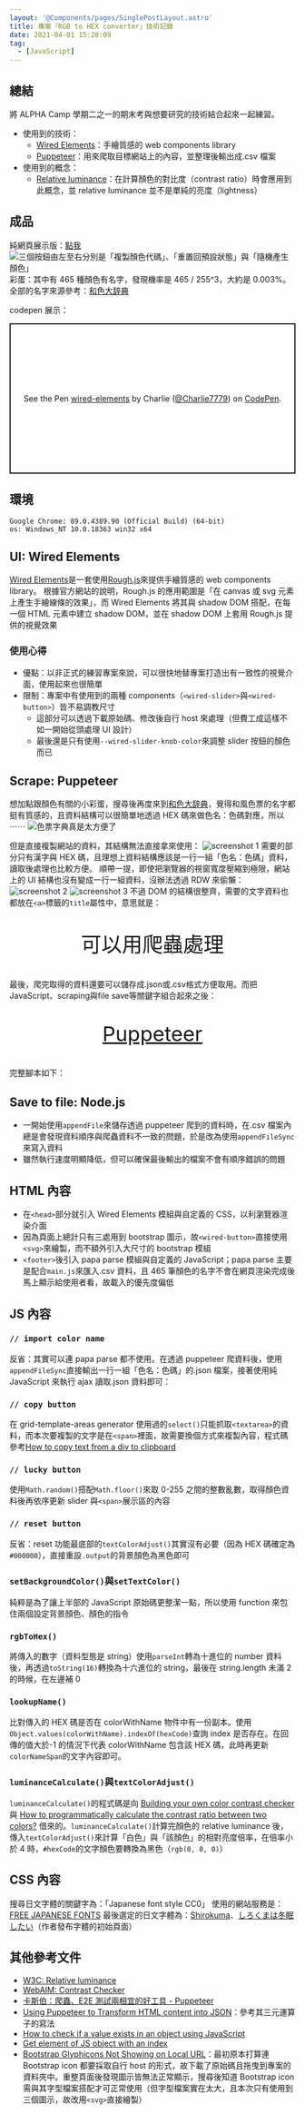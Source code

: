 ```yaml
---
layout: '@Components/pages/SinglePostLayout.astro'
title: 專案「RGB to HEX converter」技術記錄
date: 2021-04-01 15:28:09
tag:
  - [JavaScript]
---
```


## 總結

將 ALPHA Camp 學期二之一的期末考與想要研究的技術結合起來一起練習。

- 使用到的技術：
  - [Wired Elements](https://wiredjs.com/)：手繪質感的 web components library
  - [Puppeteer](https://github.com/puppeteer/puppeteer#puppeteer)：用來爬取目標網站上的內容，並整理後輸出成.csv 檔案
- 使用到的概念：
  - [Relative luminance](https://webaim.org/resources/contrastchecker/)：在計算顏色的對比度（contrast ratio）時會應用到此概念，並 relative luminance 並不是單純的亮度（lightness）

## 成品

純網頁展示版：[點我](https://tzynwang.github.io/Practice_RGB-to-HEX/)
![三個按鈕由左至右分別是「複製顏色代碼」、「重置回預設狀態」與「隨機產生顏色」](/2021/REB-to-HEX-review/demo-img.png)
彩蛋：其中有 465 種顏色有名字，發現機率是 465 / 255^3，大約是 0.003%。
全部的名字來源參考：[和色大辞典](https://www.colordic.org/w)

codepen 展示：

<p class="codepen" data-height="265" data-theme-id="dark" data-default-tab="js,result" data-user="Charlie7779" data-slug-hash="NWdRPKa" style="height: 265px; box-sizing: border-box; display: flex; align-items: center; justify-content: center; border: 2px solid; margin: 1em 0; padding: 1em;" data-pen-title="wired-elements">
  <span>See the Pen <a href="https://codepen.io/Charlie7779/pen/NWdRPKa">
  wired-elements</a> by Charlie (<a href="https://codepen.io/Charlie7779">@Charlie7779</a>)
  on <a href="https://codepen.io">CodePen</a>.</span>
</p>
<script async src="https://cpwebassets.codepen.io/assets/embed/ei.js"></script>

## 環境

```
Google Chrome: 89.0.4389.90 (Official Build) (64-bit)
os: Windows_NT 10.0.18363 win32 x64
```

## UI: Wired Elements

[Wired Elements](https://wiredjs.com/)是一套使用[Rough.js](https://roughjs.com/)來提供手繪質感的 web components library。
根據官方網站的說明，Rough.js 的應用範圍是「在 canvas 或 svg 元素上產生手繪線條的效果」，而 Wired Elements 將其與 shadow DOM 搭配，在每一個 HTML 元素中建立 shadow DOM，並在 shadow DOM 上套用 Rough.js 提供的視覺效果

### 使用心得

- 優點：以非正式的練習專案來說，可以很快地替專案打造出有一致性的視覺介面，使用起來也很簡單
- 限制：專案中有使用到的兩種 components（`<wired-slider>`與`<wired-button>`）皆不易調教尺寸
  - 這部分可以透過下載原始碼、修改後自行 host 來處理（但費工成這樣不如一開始從頭處理 UI 設計）
  - 最後還是只有使用`--wired-slider-knob-color`來調整 slider 按鈕的顏色而已

## Scrape: Puppeteer

想加點跟顏色有關的小彩蛋，搜尋後再度來到[和色大辞典](https://www.colordic.org/w)，覺得和風色票的名字都挺有質感的，且資料結構可以很簡單地透過 HEX 碼來做色名：色碼對應，所以 ⋯⋯
![色票字典真是太方便了](/2021/REB-to-HEX-review/that-it-is.jpg)

但是直接複製網站的資料，其結構無法直接拿來使用：
![screenshot 1](/2021/REB-to-HEX-review/website-screenshot.jpg)
需要的部分只有漢字與 HEX 碼，且理想上資料結構應該是一行一組「色名：色碼」資料，讀取後處理也比較方便。
順帶一提，即使把瀏覽器的視窗寬度壓縮到極限，網站上的 UI 結構也沒有變成一行一組資料，沒辦法透過 RDW 來偷懶：
![screenshot 2](/2021/REB-to-HEX-review/RWD.png)
![screenshot 3](/2021/REB-to-HEX-review/DOM.png)
不過 DOM 的結構很整齊，需要的文字資料也都放在`<a>`標籤的`title`屬性中，意思就是：

<p style="font-size: 36px; text-align: center;">可以用爬蟲處理</p>
最後，爬完取得的資料還要可以儲存成.json或.csv格式方便取用。而把JavaScript、scraping與file save等關鍵字組合起來之後：
<p style="font-size: 36px; text-align: center;"><a href="https://github.com/puppeteer/puppeteer/#puppeteer" target="_blank">Puppeteer</a></p>

完整腳本如下：

<script src="https://gist.github.com/tzynwang/b217c3f4bdccacebcc1eff2fd969e010.js"></script>

## Save to file: Node.js

- 一開始使用`appendFile`來儲存透過 puppeteer 爬到的資料時，在.csv 檔案內總是會發現資料順序與爬蟲資料不一致的問題，於是改為使用`appendFileSync`來寫入資料
- 雖然執行速度明顯降低，但可以確保最後輸出的檔案不會有順序錯誤的問題

## HTML 內容

<script src="https://gist.github.com/tzynwang/6fb9c6516f164d79a44638bf0fa3e826.js"></script>

- 在`<head>`部分就引入 Wired Elements 模組與自定義的 CSS，以利瀏覽器渲染介面
- 因為頁面上總計只有三處用到 bootstrap 圖示，故`<wired-button>`直接使用`<svg>`來繪製，而不額外引入大尺寸的 bootstrap 模組
- `<footer>`後引入 papa parse 模組與自定義的 JavaScript；papa parse 主要是配合`main.js`來匯入.csv 資料，且 465 筆顏色的名字不會在網頁渲染完成後馬上顯示給使用者看，故載入的優先度偏低

## JS 內容

<script src="https://gist.github.com/tzynwang/e90bfbcef2570e6f051232d016143605.js"></script>

### `// import color name`

反省：其實可以連 papa parse 都不使用。在透過 puppeteer 爬資料後，使用`appendFileSync`直接輸出一行一組「色名：色碼」的.json 檔案，接著使用純 JavaScript 來執行 ajax 讀取.json 資料即可：

<script src="https://gist.github.com/tzynwang/51b34ecb02809aec6afb9bc2cbd0cd88.js"></script>

### `// copy button`

在 grid-template-areas generator 使用過的`select()`只能抓取`<textarea>`的資料，而本次要複製的文字是在`<span>`裡面，故需要換個方式來複製內容，程式碼參考[How to copy text from a div to clipboard](https://stackoverflow.com/a/48020189)

### `// lucky button`

使用`Math.random()`搭配`Math.floor()`來取 0-255 之間的整數亂數，取得顏色資料後再依序更新 slider 與`<span>`展示區的內容

### `// reset button`

反省：reset 功能最底部的`textColorAdjust()`其實沒有必要（因為 HEX 碼確定為`#000000`），直接重設`.output`的背景顏色為黑色即可

### `setBackgroundColor()`與`setTextColor()`

純粹是為了讓上半部的 JavaScript 原始碼更整潔一點，所以使用 function 來包住兩個設定背景顏色、顏色的指令

### `rgbToHex()`

將傳入的數字（資料型態是 string）使用`parseInt`轉為十進位的 number 資料後，再透過`toString(16)`轉換為十六進位的 string，最後在 string.length 未滿 2 的時候，在左邊補 0

### `lookupName()`

比對傳入的 HEX 碼是否在 colorWithName 物件中有一份副本。使用`Object.values(colorWithName).indexOf(hexCode)`查詢 index 是否存在。在回傳的值大於-1 的情況下代表 colorWithName 包含該 HEX 碼，此時再更新`colorNameSpan`的文字內容即可。

### `luminanceCalculate()`與`textColorAdjust()`

`luminanceCalculate()`的程式碼是向 [Building your own color contrast checker](https://dev.to/alvaromontoro/building-your-own-color-contrast-checker-4j7o) 與 [How to programmatically calculate the contrast ratio between two colors?](https://stackoverflow.com/questions/9733288/how-to-programmatically-calculate-the-contrast-ratio-between-two-colors/9733420#9733420) 借來的。`luminanceCalculate()`計算完顏色的 relative luminance 後，傳入`textColorAdjust()`來計算「白色」與「該顏色」的相對亮度倍率，在倍率小於 4 時，`#hexCode`的文字顏色要轉換為黑色（`rgb(0, 0, 0)`）

## CSS 內容

<script src="https://gist.github.com/tzynwang/a181d23bcae1e1c3e8a88859cc1394e1.js"></script>

搜尋日文字體的關鍵字為：「Japanese font style CC0」
使用的網站服務是：[FREE JAPANESE FONTS](https://www.freejapanesefont.com/tag/commercial-use-ok/)
最後選定的日文字體為：[Shirokuma](https://www.freejapanesefont.com/shirokuma-font-download/)、[しろくまは冬眠したい](https://www.lazypolarbear.com/entry/font-shirokuma)（作者發布字體的初始頁面）

## 其他參考文件

- [W3C: Relative luminance](https://www.w3.org/WAI/GL/wiki/Relative_luminance)
- [WebAIM: Contrast Checker](https://webaim.org/resources/contrastchecker/)
- [卡斯伯：爬蟲、E2E 測試兩相宜的好工具 - Puppeteer](https://wcc723.github.io/development/2020/03/01/puppeteer/)
- [Using Puppeteer to Transform HTML content into JSON](https://www.tgwilkins.co.uk/using-puppeteer-to-transform-html-content-into-json.html)：參考其三元運算子的寫法
- [How to check if a value exists in an object using JavaScript](https://stackoverflow.com/questions/35948669/how-to-check-if-a-value-exists-in-an-object-using-javascript)
- [Get element of JS object with an index](https://stackoverflow.com/questions/14802481/get-element-of-js-object-with-an-index)
- [Bootstrap Glyphicons Not Showing on Local URL](https://stackoverflow.com/questions/27976282/bootstrap-glyphicons-not-showing-on-local-url)：最初原本打算連 Bootstrap icon 都要採取自行 host 的形式，故下載了原始碼且拖曳到專案的資料夾中。重整頁面後發現圖示皆無法正常顯示，搜尋後知道 Bootstrap icon 需與其字型檔案搭配才可正常使用（但字型檔案實在太大，且本次只有使用到三個圖示，故改用`<svg>`直接繪製）
